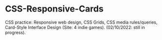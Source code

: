 # CSS-Responsive-Cards
CSS practice: Responsive web design, CSS Grids, CSS media rules/queries, Card-Style Interface Design (Site: 4 indie games).
(02/10/2022: still in progress).
